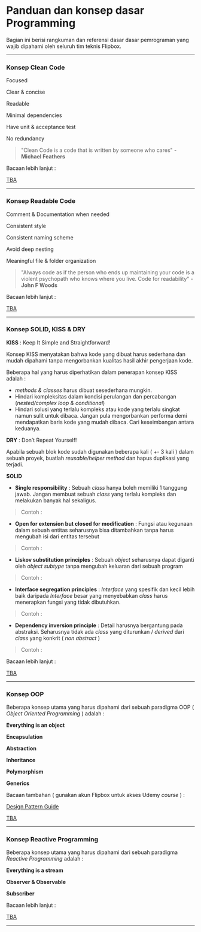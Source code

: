# Panduan dan konsep dasar Programming

Bagian ini berisi rangkuman dan referensi dasar dasar pemrograman yang wajib dipahami oleh seluruh tim teknis Flipbox.

---
### Konsep Clean Code

Focused

Clear & concise

Readable

Minimal dependencies

Have unit & acceptance test

No redundancy


> "Clean Code is a code that is written by someone who cares" - **Michael Feathers**

Bacaan lebih lanjut :

[TBA](wa.com)

---
### Konsep Readable Code

Comment & Documentation when needed

Consistent style

Consistent naming scheme

Avoid deep nesting

Meaningful file & folder organization

> "Always code as if the person who ends up maintaining your code is a violent psychopath who knows where you live. Code for readability" - **John F Woods**

Bacaan lebih lanjut :

[TBA](https://blog.codinghorror.com/coding-for-violent-psychopaths/)

---
### Konsep SOLID, KISS & DRY


**KISS** :  Keep It Simple and Straightforward!

Konsep KISS menyatakan bahwa kode yang dibuat harus sederhana dan mudah dipahami tanpa mengorbankan kualitas hasil akhir pengerjaan kode.

Beberapa hal yang harus diperhatikan dalam penerapan konsep KISS adalah :

- *methods & classes* harus dibuat sesederhana mungkin.
- Hindari kompleksitas dalam kondisi perulangan dan percabangan (*nested/complex loop & conditional*)
- Hindari solusi yang terlalu kompleks atau kode yang terlalu singkat namun sulit untuk dibaca. Jangan pula mengorbankan performa demi mendapatkan baris kode yang mudah dibaca. Cari keseimbangan antara keduanya.

**DRY** : Don’t Repeat Yourself!

Apabila sebuah blok kode sudah digunakan beberapa kali ( +- 3 kali ) dalam sebuah proyek, buatlah *reusable/helper method* dan hapus duplikasi yang terjadi.

**SOLID**

- **Single responsibility** : Sebuah *class* hanya boleh memiliki 1 tanggung jawab. Jangan membuat sebuah *class* yang terlalu kompleks dan melakukan banyak hal sekaligus.
> Contoh :

- **Open for extension but closed for modification** : Fungsi atau kegunaan dalam sebuah entitas seharusnya bisa ditambahkan tanpa harus mengubah isi dari entitas tersebut
> Contoh :

- **Liskov substitution principles** : Sebuah *object* seharusnya dapat diganti oleh *object subtype* tanpa mengubah keluaran dari sebuah program
> Contoh :

- **Interface segregation principles** : *Interface* yang spesifik dan kecil lebih baik daripada *Interface* besar yang menyebabkan *class* harus menerapkan fungsi yang tidak dibutuhkan.
> Contoh :

- **Dependency inversion principle** : Detail harusnya bergantung pada abstraksi. Seharusnya tidak ada *class* yang diturunkan / *derived* dari *class* yang konkrit ( *non abstract* )
> Contoh :


Bacaan lebih lanjut :

[TBA](wa.com)

---
### Konsep OOP

Beberapa konsep utama yang harus dipahami dari sebuah paradigma OOP ( *Object Oriented Programming* ) adalah :

**Everything is an object**

**Encapsulation**

**Abstraction**

**Inheritance**

**Polymorphism**

**Generics**


Bacaan tambahan ( gunakan akun Flipbox untuk akses Udemy *course* ) :

[Design Pattern Guide](https://www.udemy.com/draft/725258/learn/v4/content)

[TBA](http://codebetter.com/raymondlewallen/2005/07/19/4-major-principles-of-object-oriented-programming/)

---
### Konsep Reactive Programming

Beberapa konsep utama yang harus dipahami dari sebuah paradigma *Reactive Programming* adalah :

**Everything is a stream**

**Observer & Observable**

**Subscriber**

Bacaan lebih lanjut :

[TBA](https://gist.github.com/staltz/868e7e9bc2a7b8c1f754)

---

